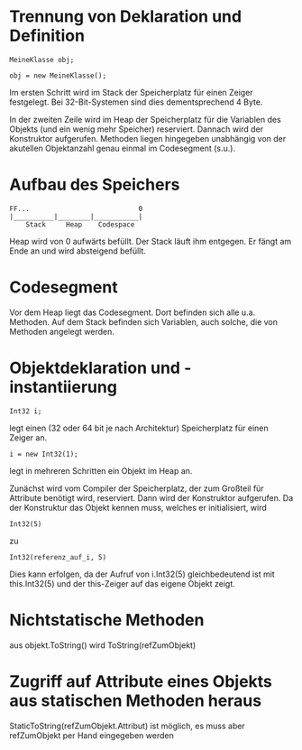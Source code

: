 # Trennung von Deklaration und Definition

	MeineKlasse obj;

	obj = new MeineKlasse();

Im ersten Schritt wird im Stack der Speicherplatz für einen Zeiger
festgelegt. Bei 32-Bit-Systemen sind dies dementsprechend 4 Byte.

In der zweiten Zeile wird im Heap der Speicherplatz für die Variablen
des Objekts (und ein wenig mehr Speicher) reserviert. Dannach wird
der Konstruktor aufgerufen. Methoden liegen hingegeben unabhängig von der akutellen Objektanzahl genau einmal im Codesegment (s.u.).

# Aufbau des Speichers

	FF...							0
	|__________|________|___________|
		Stack	  Heap	  Codespace

Heap wird von 0 aufwärts befüllt.
Der Stack läuft ihm entgegen. Er fängt am Ende an und wird absteigend befüllt.

# Codesegment

Vor dem Heap liegt das Codesegment. Dort befinden sich alle u.a. Methoden.
Auf dem Stack befinden sich Variablen, auch solche, die von Methoden
angelegt werden.

# Objektdeklaration und -instantiierung

	Int32 i;

legt einen (32 oder 64 bit je nach Architektur) Speicherplatz für einen Zeiger an.

	i = new Int32(1);

legt in mehreren Schritten ein Objekt im Heap an.

Zunächst wird vom Compiler der Speicherplatz, der zum Großteil für Attribute benötigt wird, reserviert. Dann wird der Konstruktor aufgerufen. Da der Konstruktur das Objekt kennen muss, welches er initialisiert, wird

	Int32(5)

zu

	Int32(referenz_auf_i, 5)

Dies kann erfolgen, da der Aufruf von i.Int32(5) gleichbedeutend ist mit this.Int32(5) und der this-Zeiger auf das eigene Objekt zeigt.


# Nichtstatische Methoden

aus objekt.ToString() wird ToString(refZumObjekt)

# Zugriff auf Attribute eines Objekts aus statischen Methoden heraus

StaticToString(refZumObjekt.Attribut) ist möglich, es muss aber refZumObjekt per Hand eingegeben werden 